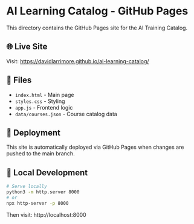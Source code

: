 # AI Learning Catalog - GitHub Pages

This directory contains the GitHub Pages site for the AI Training Catalog.

## 🌐 Live Site

Visit: https://davidlarrimore.github.io/ai-learning-catalog/

## 📁 Files

- `index.html` - Main page
- `styles.css` - Styling
- `app.js` - Frontend logic
- `data/courses.json` - Course catalog data

## 🚀 Deployment

This site is automatically deployed via GitHub Pages when changes are pushed to the main branch.

## 🔧 Local Development

```bash
# Serve locally
python3 -m http.server 8000
# or
npx http-server -p 8000
```

Then visit: http://localhost:8000
